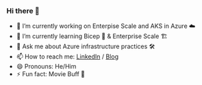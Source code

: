 ### Hi there 👋

- 🔭 I’m currently working on Enterpise Scale and AKS in Azure ☁️
- 🌱 I’m currently learning Bicep 💪 & Enterprise Scale 🏗️
- 💬 Ask me about Azure infrastructure practices 🛠️
- 📫 How to reach me: [LinkedIn](https://www.linkedin.com/in/kevinevans01/) /
                       [Blog](https://net-runner.io)
- 😄 Pronouns: He/Him 
- ⚡ Fun fact: Movie Buff 🎥
#
